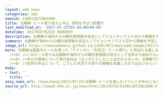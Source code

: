 ```yaml
---
layout: web_news
categories: web
newsid: k10011072961000
title: 北朝鮮 ビール祭り急きょ中止 深刻な干ばつ影響か
last_modified_at: '2017-07-25T05:49:00+09:00'
datetime: 2017年07月25日 05時49分
description: 北朝鮮が海外からの観光客誘致の目玉としてピョンヤンで２６日から開催を予定していたビール祭りが急きょ中止になり、北朝鮮で深刻な被害が出ている干ばつが影響しているのではないかという見方も出るなど背景に関心が集まっています。
summary: 北朝鮮が海外からの観光客誘致の目玉としてピョンヤンで２６日から開催を予定していたビール祭りが急きょ中止になり、北朝鮮で深刻な被害が出ている干ばつが影響しているのではないかという見方も出るなど背景に関心が集まっています。
image_url: https://newswebeasy.github.io/ja201707/news/web/image/2017/07/25/k10011072961000.jpg
more: 北朝鮮は国産のビールを使った「テドンガン（大同江）ビール祭り」と呼ばれる催しを２６日から来月いっぱいまで開催する予定でしたが、北朝鮮の観光ツアーを取り扱う中国・北京の旅行会社などによりますと、急きょ中止が決まったということです。<br
  /><br />このビール祭りは北朝鮮が海外からの観光客誘致の目玉として去年から始めたもので、今月１７日にも国営メディアが催しにあわせて出される新製品のビールを紹介するなど、開催に力を入れる姿勢を示していました。<br
  /><br />中止の理由について旅行会社は「はっきりとしたことはわからないが、北朝鮮で深刻な被害が出ている干ばつが影響している可能性がある」と指摘しています。北朝鮮ではことし４月以降、各地で干ばつが続き、ＦＡＯ＝国連食糧農業機関は今月２０日に発表した報告で、深刻な食料不足になるおそれがあると指摘しています。<br
  /><br />突然の中止について、こうした状況での祭りの開催を自粛したのではないかという見方も出るなど、その背景に関心が集まっています。
body:
- text: ''
  title: ''
easy_news_url: /news/easy/2017/07/25/北朝鮮-ビールを楽しむイベントが中止になる/
source_url: http://www3.nhk.or.jp/news/html/20170725/k10011072961000.html
...
```

